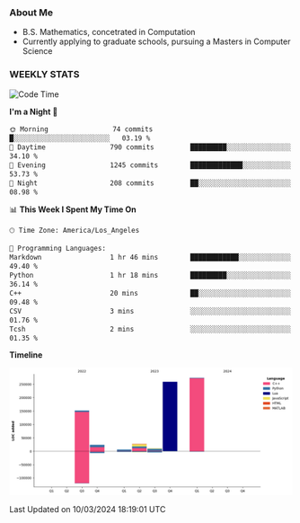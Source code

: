 ### About Me

- B.S. Mathematics, concetrated in Computation
- Currently applying to graduate schools, pursuing a Masters in Computer Science


### WEEKLY STATS
<!--START_SECTION:waka-->
![Code Time](http://img.shields.io/badge/Code%20Time-52%20hrs%2029%20mins-blue)

**I'm a Night 🦉** 

```text
🌞 Morning                74 commits          █░░░░░░░░░░░░░░░░░░░░░░░░   03.19 % 
🌆 Daytime                790 commits         █████████░░░░░░░░░░░░░░░░   34.10 % 
🌃 Evening                1245 commits        █████████████░░░░░░░░░░░░   53.73 % 
🌙 Night                  208 commits         ██░░░░░░░░░░░░░░░░░░░░░░░   08.98 % 
```


📊 **This Week I Spent My Time On** 

```text
🕑︎ Time Zone: America/Los_Angeles

💬 Programming Languages: 
Markdown                 1 hr 46 mins        ████████████░░░░░░░░░░░░░   49.40 % 
Python                   1 hr 18 mins        █████████░░░░░░░░░░░░░░░░   36.14 % 
C++                      20 mins             ██░░░░░░░░░░░░░░░░░░░░░░░   09.48 % 
CSV                      3 mins              ░░░░░░░░░░░░░░░░░░░░░░░░░   01.76 % 
Tcsh                     2 mins              ░░░░░░░░░░░░░░░░░░░░░░░░░   01.35 % 
```

**Timeline**

![Lines of Code chart](https://raw.githubusercontent.com/nickocruzm/nickocruzm/main/assets/bar_graph.png)


 Last Updated on 10/03/2024 18:19:01 UTC
<!--END_SECTION:waka-->
